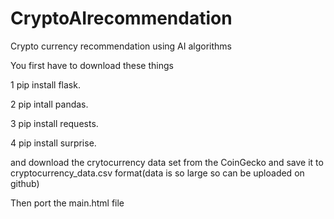 # CryptoAIrecommendation
Crypto currency recommendation using AI algorithms


You first have to download these things


1 pip install flask.

2 pip intall pandas.

3 pip install requests.

4 pip install surprise.

and download the crytocurrency data set from the CoinGecko and save it to cryptocurrency_data.csv format(data is so large so can be uploaded on github)


 Then port the main.html file
